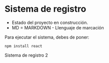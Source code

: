 <h1> Sistema de registro</h1>

- Estado del proyecto en construcción.
- MD = MARKDOWN - Llenguaje de marcación

Para ejecutar el sistema, debes de poner:

```npm install react```

Sistema de registro 2
